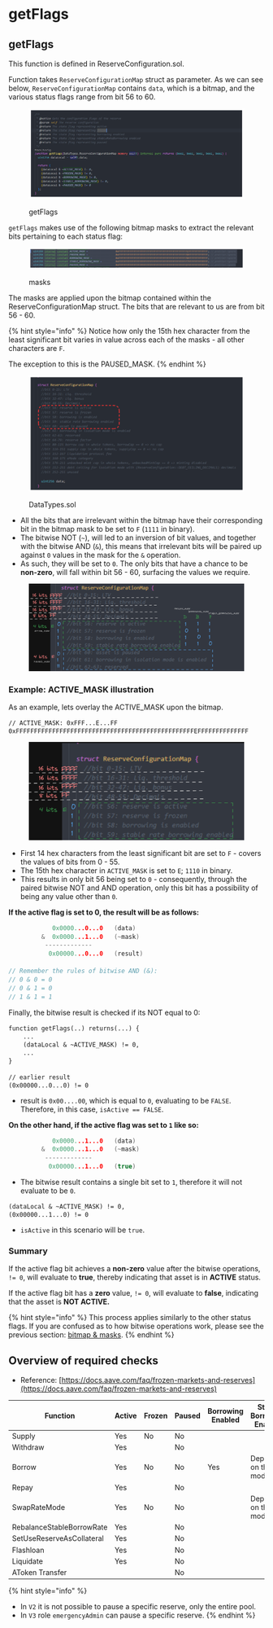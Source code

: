 # getFlags

## getFlags

This function is defined in ReserveConfiguration.sol.

Function takes `ReserveConfigurationMap` struct as parameter. As we can see below, `ReserveConfigurationMap` contains `data`, which is a bitmap, and the various status flags range from bit 56 to 60.

<figure><img src="../../../.gitbook/assets/image (180).png" alt=""><figcaption><p>getFlags</p></figcaption></figure>

`getFlags` makes use of the following bitmap masks to extract the relevant bits pertaining to each status flag:

<figure><img src="../../../.gitbook/assets/image (28).png" alt=""><figcaption><p>masks</p></figcaption></figure>

The masks are applied upon the bitmap contained within the ReserveConfigurationMap struct. The bits that are relevant to us are from bit 56 - 60.

{% hint style="info" %}
Notice how only the 15th hex character from the least significant bit varies in value across each of the masks - all other characters are `F`.&#x20;

The exception to this is the PAUSED\_MASK.
{% endhint %}

<figure><img src="../../../.gitbook/assets/image (109).png" alt=""><figcaption><p>DataTypes.sol</p></figcaption></figure>

* All the bits that are irrelevant within the bitmap have their corresponding bit in the bitmap mask to be set to `F` (`1111` in binary).
* The bitwise NOT (`~`), will led to an inversion of bit values, and together with the bitwise AND (`&`), this means that irrelevant bits will be paired up against `0` values in the mask for the `&` operation.&#x20;
* As such, they will be set to `0`. The only bits that have a chance to be **non-zero**, will fall within bit 56 - 60, surfacing the values we require.

<figure><img src="../../../.gitbook/assets/image (27).png" alt=""><figcaption></figcaption></figure>

### Example: ACTIVE\_MASK illustration

As an example, lets overlay the ACTIVE\_MASK upon the bitmap.

```solidity
// ACTIVE_MASK: 0xFFF...E...FF
0xFFFFFFFFFFFFFFFFFFFFFFFFFFFFFFFFFFFFFFFFFFFFFFFFFEFFFFFFFFFFFFFF
```

<figure><img src="../../../.gitbook/assets/image (92).png" alt=""><figcaption></figcaption></figure>

* First 14 hex characters from the least significant bit are set to `F` - covers the values of bits from 0 - 55.
* The 15th hex character in `ACTIVE_MASK` is set to `E`; `1110` in binary.
* This results in only bit 56 being set to `0` - consequently, through the paired bitwise NOT and AND operation, only this bit has a possibility of being any value other than `0`.

**If the active flag is set to 0, the result will be as follows:**

```cpp
            0x0000...0...0   (data)
         &  0x0000...1...0   (~mask)
          -------------
           0x00000...0...0   (result)

// Remember the rules of bitwise AND (&):
// 0 & 0 = 0
// 0 & 1 = 0
// 1 & 1 = 1
```

Finally, the bitwise result is checked if its NOT equal to 0:

```solidity
function getFlags(..) returns(...) {
    ...
    (dataLocal & ~ACTIVE_MASK) != 0,
    ...
}

// earlier result 
(0x00000...0...0) != 0
```

* result is `0x00....00`, which is equal to `0`, evaluating to be `FALSE`. Therefore, in this case, `isActive == FALSE`.

**On the other hand, if the active flag was set to `1` like so:**

```cpp
            0x0000...1...0   (data)
         &  0x0000...1...0   (~mask)
          -------------
           0x00000...1...0   (true)
```

* The bitwise result contains a single bit set to `1`, therefore it will not evaluate to be `0`.

```solidity
(dataLocal & ~ACTIVE_MASK) != 0,
(0x00000...1...0) != 0
```

* `isActive` in this scenario will be `true`.

### **Summary**

If the active flag bit achieves a **non-zero** value after the bitwise operations, `!= 0`, will evaluate to **true**, thereby indicating that asset is in **ACTIVE** status.

If the active flag bit has a **zero** value, `!= 0`, will evaluate to **false**,  indicating that the asset is **NOT ACTIVE.**

{% hint style="info" %}
This process applies similarly to the other status flags. If you are confused as to how bitwise operations work, please see the previous section: [bitmap & masks](../../../primer/bitmap-and-masks/).
{% endhint %}

## Overview of required checks

* Reference: [https://docs.aave.com/faq/frozen-markets-and-reserves](https://docs.aave.com/faq/frozen-markets-and-reserves)

<table data-full-width="true"><thead><tr><th width="269">Function</th><th width="107">Active</th><th width="95">Frozen</th><th width="105">Paused</th><th width="188">Borrowing Enabled</th><th>Stable Borrowing Enabled</th></tr></thead><tbody><tr><td>Supply</td><td>Yes</td><td>No</td><td>No</td><td></td><td></td></tr><tr><td>Withdraw</td><td>Yes</td><td></td><td>No</td><td></td><td></td></tr><tr><td>Borrow</td><td>Yes</td><td>No</td><td>No</td><td>Yes</td><td>Depends on the mode</td></tr><tr><td>Repay</td><td>Yes</td><td></td><td>No</td><td></td><td></td></tr><tr><td>SwapRateMode</td><td>Yes</td><td>No</td><td>No</td><td></td><td>Depends on the mode</td></tr><tr><td>RebalanceStableBorrowRate</td><td>Yes</td><td></td><td>No</td><td></td><td></td></tr><tr><td>SetUseReserveAsCollateral</td><td>Yes</td><td></td><td>No</td><td></td><td></td></tr><tr><td>Flashloan</td><td>Yes</td><td></td><td>No</td><td></td><td></td></tr><tr><td>Liquidate</td><td>Yes</td><td></td><td>No</td><td></td><td></td></tr><tr><td>AToken Transfer</td><td></td><td></td><td>No</td><td></td><td></td></tr></tbody></table>

{% hint style="info" %}
* In `V2` it is not possible to pause a specific reserve, only the entire pool.
* In `V3` role `emergencyAdmin` can pause a specific reserve.
{% endhint %}


